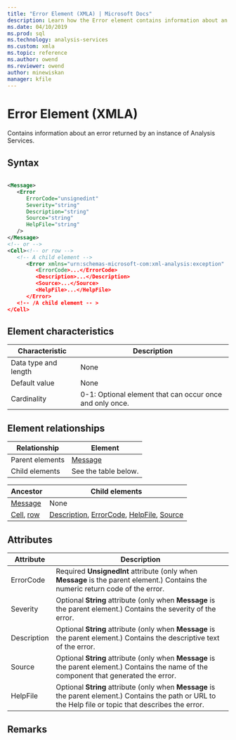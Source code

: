 ```yaml
---
title: "Error Element (XMLA) | Microsoft Docs"
description: Learn how the Error element contains information about an error returned by an instance of Analysis Services.
ms.date: 04/10/2019
ms.prod: sql
ms.technology: analysis-services
ms.custom: xmla
ms.topic: reference
ms.author: owend
ms.reviewer: owend
author: minewiskan
manager: kfile
---
```

# Error Element (XMLA)

  Contains information about an error returned by an instance of Analysis Services.  
  
## Syntax  
  
```xml  
  
<Message>  
   <Error   
      ErrorCode="unsignedint"   
      Severity="string"   
      Description="string"  
      Source="string"  
      HelpFile="string"  
   />  
</Message>  
<!-- or -->  
<Cell><!-- or row -->  
   <!-- A child element -->  
      <Error xmlns="urn:schemas-microsoft-com:xml-analysis:exception"  
         <ErrorCode>...</ErrorCode>  
         <Description>...</Description>  
         <Source>...</Source>  
         <HelpFile>...</HelpFile>  
      </Error>  
   <!-- /A child element -- >  
</Cell>  
```  
  
## Element characteristics  
  
|Characteristic|Description|  
|--------------------|-----------------|  
|Data type and length|None|  
|Default value|None|  
|Cardinality|0-1: Optional element that can occur once and only once.|  
  
## Element relationships  
  
|Relationship|Element|  
|------------------|-------------|  
|Parent elements|[Message](../xml-elements-properties/message-element-xmla.md)|  
|Child elements|See the table below.|  
  
|Ancestor|Child elements|  
|--------------|--------------------|  
|[Message](../xml-elements-properties/message-element-xmla.md)|None|  
|[Cell](../xml-elements-properties/cell-element-mddataset-xmla.md), [row](../xml-elements-properties/message-element-xmla.md)|[Description](../xml-elements-properties/description-element-xmla.md), [ErrorCode](../xml-elements-properties/errorcode-element-xmla.md), [HelpFile](../xml-elements-properties/helpfile-element-xmla.md), [Source](../xml-elements-properties/source-element-error-xmla.md)|  
  
## Attributes  
  
|Attribute|Description|  
|---------------|-----------------|  
|ErrorCode|Required **UnsignedInt** attribute (only when **Message** is the parent element.) Contains the numeric return code of the error.|  
|Severity|Optional **String** attribute (only when **Message** is the parent element.) Contains the severity of the error.|  
|Description|Optional **String** attribute (only when **Message** is the parent element.) Contains the descriptive text of the error.|  
|Source|Optional **String** attribute (only when **Message** is the parent element.) Contains the name of the component that generated the error.|  
|HelpFile|Optional **String** attribute (only when **Message** is the parent element.) Contains the path or URL to the Help file or topic that describes the error.|  
  
## Remarks  
  
